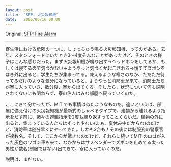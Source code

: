 ```yaml
---
layout: post
title:  "SFP: 火災報知機"
date:   2005/06/16 00:00
---
```


Original: [SFP: Fire Alarm](http://www.aaronsw.com/weblog/mitfirealarm)

----------

<!--
One of the hazards of dorm life is that fire alarms are always going
off. At Stanford, here’s how it went the three or four times it happened
last year: an alarm would go off, I wouldn’t hear it because I was in my
room with my headphones on or asleep, eventually I’d notice or get woken
up, I’d throw on my pants and walk downstairs and outside, where a group
of kids would accumulate. After what seemed like an interminable wait in
the shivering cold, a fire truck would show up, the firemen would walk
inside and, after a couple minutes, walk out again. Then everybody would
go back into the building even though nothing was actually explained.
-->
寮生活における危険の一つに、しょっちゅう鳴る火災報知機、ってのがある。去年、スタンフォードにいたとき3～4度そんなことがあったけど、そのときの様子はこんな感じだった。まず火災報知機が鳴り出す→ヘッドホンをしてるか、もしくは寝てるので気づかない→ようやっと気づくか起こされる→慌ててズボンをはき外に出ると、学生たちが集まってる。凍えるような寒さのなか、ただただ待ってるだけのような気分になっていると、ようやっと消防車が来て、消防士たちが寮に入っていき、数分後、寮から出てくる。そしたら、状況について何も説明されてないにも関わらず、寮の住人はみな部屋へ戻っていくのだ。

<!--
As it turns out, it worked much the same way here at MIT, except they
have a new high tech talking fire alarm in every room to recite a
paragraph of instructions — twice — before telling you to leave the
building. When I got outside, there were much fewer people (it is summer
after all) but and the fire trucks showed up much more quickly. And
there were two of them! And after that, some policemen in their blue
uniforms. And then, inexplicably, a gray MIT-logo van pulled up and a
bunch of fat guys in suspenders (but no uniform) got out and went
inside.
-->
ここにきて分かったが、MIT でも事情は似たようなものだ。違いといえば、部屋に備え付けの火災報知機が最新式のしゃべるタイプで、建物から離れるよう指示をだす前に、諸々の避難指示を2度も繰り返すってことくらいだ。建物の外に出ると、集まっている人たちはずっと少ない(まぁ、夏休み中だからね)のだけど、消防車は随分早くにやってきた。しかも2台も！その後には制服姿の警察官が複数名。そして、ここからが驚きなのだけど、それらに続いてMIT のロゴが入った灰色のワゴン車も来て、なかからはサスペンダーでズボンを止めてる太った男性が数名(制服ではない)出てきて、寮に入っていくのだ。

<!--
But still, no explanation.
-->
説明は、まだない。
